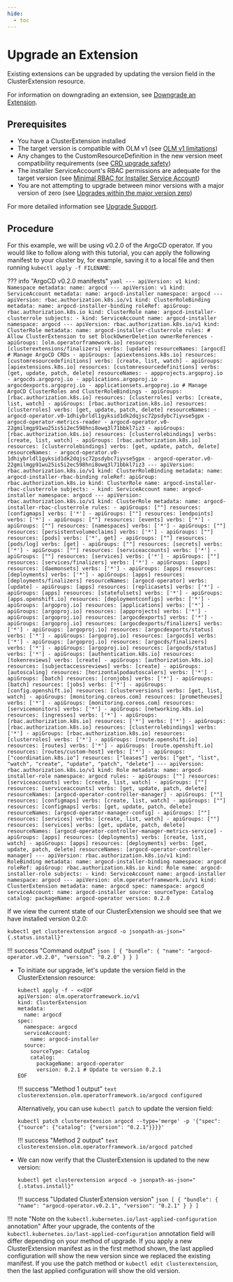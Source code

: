 ```yaml
---
hide:
  - toc
---
```


# Upgrade an Extension

Existing extensions can be upgraded by updating the version field in the ClusterExtension resource.

For information on downgrading an extension, see [Downgrade an Extension](downgrade-extension.md).

## Prerequisites

* You have a ClusterExtension installed
* The target version is compatible with OLM v1 (see [OLM v1 limitations](../project/olmv1_limitations.md))
* Any changes to the CustomResourceDefinition in the new version meet compatibility requirements (see [CRD upgrade safety](../concepts/crd-upgrade-safety.md))
* The installer ServiceAccount's RBAC permissions are adequate for the target version (see [Minimal RBAC for Installer Service Account](../howto/derive-service-account.md))
* You are not attempting to upgrade between minor versions with a major version of zero (see [Upgrades within the major version zero](../concepts/upgrade-support.md#upgrades-within-the-major-version-zero))

For more detailed information see [Upgrade Support](../concepts/upgrade-support.md).

## Procedure

For this example, we will be using v0.2.0 of the ArgoCD operator. If you would like to follow along
with this tutorial, you can apply the following manifest to your cluster by, for example,
saving it to a local file and then running `kubectl apply -f FILENAME`:

??? info "ArgoCD v0.2.0 manifests"
    ```yaml
    ---
    apiVersion: v1
    kind: Namespace
    metadata:
      name: argocd
    ---
    apiVersion: v1
    kind: ServiceAccount
    metadata:
      name: argocd-installer
      namespace: argocd
    ---
    apiVersion: rbac.authorization.k8s.io/v1
    kind: ClusterRoleBinding
    metadata:
      name: argocd-installer-binding
    roleRef:
      apiGroup: rbac.authorization.k8s.io
      kind: ClusterRole
      name: argocd-installer-clusterrole
    subjects:
    - kind: ServiceAccount
      name: argocd-installer
      namespace: argocd
    ---
    apiVersion: rbac.authorization.k8s.io/v1
    kind: ClusterRole
    metadata:
      name: argocd-installer-clusterrole
    rules:
    # Allow ClusterExtension to set blockOwnerDeletion ownerReferences
    - apiGroups: [olm.operatorframework.io]
      resources: [clusterextensions/finalizers]
      verbs: [update]
      resourceNames: [argocd]
    # Manage ArgoCD CRDs
    - apiGroups: [apiextensions.k8s.io]
      resources: [customresourcedefinitions]
      verbs: [create, list, watch]
    - apiGroups: [apiextensions.k8s.io]
      resources: [customresourcedefinitions]
      verbs: [get, update, patch, delete]
      resourceNames:
      - appprojects.argoproj.io
      - argocds.argoproj.io
      - applications.argoproj.io
      - argocdexports.argoproj.io
      - applicationsets.argoproj.io
    # Manage ArgoCD ClusterRoles and ClusterRoleBindings
    - apiGroups: [rbac.authorization.k8s.io]
      resources: [clusterroles]
      verbs: [create, list, watch]
    - apiGroups: [rbac.authorization.k8s.io]
      resources: [clusterroles]
      verbs: [get, update, patch, delete]
      resourceNames:
      - argocd-operator.v0-1dhiybrldl1gyksid1dk2dqjsc72psdybc7iyvse5gpx
      - argocd-operator-metrics-reader
      - argocd-operator.v0-22gmilmgp91wu25is5i2ec598hni8owq3l71bbkl7iz3
    - apiGroups: [rbac.authorization.k8s.io]
      resources: [clusterrolebindings]
      verbs: [create, list, watch]
    - apiGroups: [rbac.authorization.k8s.io]
      resources: [clusterrolebindings]
      verbs: [get, update, patch, delete]
      resourceNames:
      - argocd-operator.v0-1dhiybrldl1gyksid1dk2dqjsc72psdybc7iyvse5gpx
      - argocd-operator.v0-22gmilmgp91wu25is5i2ec598hni8owq3l71bbkl7iz3
    ---
    apiVersion: rbac.authorization.k8s.io/v1
    kind: ClusterRoleBinding
    metadata:
      name: argocd-installer-rbac-binding
    roleRef:
      apiGroup: rbac.authorization.k8s.io
      kind: ClusterRole
      name: argocd-installer-rbac-clusterrole
    subjects:
    - kind: ServiceAccount
      name: argocd-installer
      namespace: argocd
    ---
    apiVersion: rbac.authorization.k8s.io/v1
    kind: ClusterRole
    metadata:
      name: argocd-installer-rbac-clusterrole
    rules:
    - apiGroups: [""]
      resources: [configmaps]
      verbs: ['*']
    - apiGroups: [""]
      resources: [endpoints]
      verbs: ['*']
    - apiGroups: [""]
      resources: [events]
      verbs: ['*']
    - apiGroups: [""]
      resources: [namespaces]
      verbs: ['*']
    - apiGroups: [""]
      resources: [persistentvolumeclaims]
      verbs: ['*']
    - apiGroups: [""]
      resources: [pods]
      verbs: ['*', get]
    - apiGroups: [""]
      resources: [pods/log]
      verbs: [get]
    - apiGroups: [""]
      resources: [secrets]
      verbs: ['*']
    - apiGroups: [""]
      resources: [serviceaccounts]
      verbs: ['*']
    - apiGroups: [""]
      resources: [services]
      verbs: ['*']
    - apiGroups: [""]
      resources: [services/finalizers]
      verbs: ['*']
    - apiGroups: [apps]
      resources: [daemonsets]
      verbs: ['*']
    - apiGroups: [apps]
      resources: [deployments]
      verbs: ['*']
    - apiGroups: [apps]
      resources: [deployments/finalizers]
      resourceNames: [argocd-operator]
      verbs: [update]
    - apiGroups: [apps]
      resources: [replicasets]
      verbs: ['*']
    - apiGroups: [apps]
      resources: [statefulsets]
      verbs: ['*']
    - apiGroups: [apps.openshift.io]
      resources: [deploymentconfigs]
      verbs: ['*']
    - apiGroups: [argoproj.io]
      resources: [applications]
      verbs: ['*']
    - apiGroups: [argoproj.io]
      resources: [appprojects]
      verbs: ['*']
    - apiGroups: [argoproj.io]
      resources: [argocdexports]
      verbs: ['*']
    - apiGroups: [argoproj.io]
      resources: [argocdexports/finalizers]
      verbs: ['*']
    - apiGroups: [argoproj.io]
      resources: [argocdexports/status]
      verbs: ['*']
    - apiGroups: [argoproj.io]
      resources: [argocds]
      verbs: ['*']
    - apiGroups: [argoproj.io]
      resources: [argocds/finalizers]
      verbs: ['*']
    - apiGroups: [argoproj.io]
      resources: [argocds/status]
      verbs: ['*']
    - apiGroups: [authentication.k8s.io]
      resources: [tokenreviews]
      verbs: [create]
    - apiGroups: [authorization.k8s.io]
      resources: [subjectaccessreviews]
      verbs: [create]
    - apiGroups: [autoscaling]
      resources: [horizontalpodautoscalers]
      verbs: ['*']
    - apiGroups: [batch]
      resources: [cronjobs]
      verbs: ['*']
    - apiGroups: [batch]
      resources: [jobs]
      verbs: ['*']
    - apiGroups: [config.openshift.io]
      resources: [clusterversions]
      verbs: [get, list, watch]
    - apiGroups: [monitoring.coreos.com]
      resources: [prometheuses]
      verbs: ['*']
    - apiGroups: [monitoring.coreos.com]
      resources: [servicemonitors]
      verbs: ['*']
    - apiGroups: [networking.k8s.io]
      resources: [ingresses]
      verbs: ['*']
    - apiGroups: [rbac.authorization.k8s.io]
      resources: ['*']
      verbs: ['*']
    - apiGroups: [rbac.authorization.k8s.io]
      resources: [clusterrolebindings]
      verbs: ['*']
    - apiGroups: [rbac.authorization.k8s.io]
      resources: [clusterroles]
      verbs: ['*']
    - apiGroups: [route.openshift.io]
      resources: [routes]
      verbs: ['*']
    - apiGroups: [route.openshift.io]
      resources: [routes/custom-host]
      verbs: ['*']
    - apiGroups: ["coordination.k8s.io"]
      resources: ["leases"]
      verbs: ["get", "list", "watch", "create", "update", "patch", "delete"]
    ---
    apiVersion: rbac.authorization.k8s.io/v1
    kind: Role
    metadata:
      name: argocd-installer-role
      namespace: argocd
    rules:
    - apiGroups: [""]
      resources: [serviceaccounts]
      verbs: [create, list, watch]
    - apiGroups: [""]
      resources: [serviceaccounts]
      verbs: [get, update, patch, delete]
      resourceNames: [argocd-operator-controller-manager]
    - apiGroups: [""]
      resources: [configmaps]
      verbs: [create, list, watch]
    - apiGroups: [""]
      resources: [configmaps]
      verbs: [get, update, patch, delete]
      resourceNames: [argocd-operator-manager-config]
    - apiGroups: [""]
      resources: [services]
      verbs: [create, list, watch]
    - apiGroups: [""]
      resources: [services]
      verbs: [get, update, patch, delete]
      resourceNames: [argocd-operator-controller-manager-metrics-service]
    - apiGroups: [apps]
      resources: [deployments]
      verbs: [create, list, watch]
    - apiGroups: [apps]
      resources: [deployments]
      verbs: [get, update, patch, delete]
      resourceNames: [argocd-operator-controller-manager]
    ---
    apiVersion: rbac.authorization.k8s.io/v1
    kind: RoleBinding
    metadata:
      name: argocd-installer-binding
      namespace: argocd
    roleRef:
      apiGroup: rbac.authorization.k8s.io
      kind: Role
      name: argocd-installer-role
    subjects:
    - kind: ServiceAccount
      name: argocd-installer
      namespace: argocd
    ---
    apiVersion: olm.operatorframework.io/v1
    kind: ClusterExtension
    metadata:
      name: argocd
    spec:
      namespace: argocd
      serviceAccount:
        name: argocd-installer
      source:
        sourceType: Catalog
        catalog:
          packageName: argocd-operator
          version: 0.2.0
    ```

If we view the current state of our ClusterExtension we should see that we have installed version 0.2.0:

```terminal
kubectl get clusterextension argocd -o jsonpath-as-json="{.status.install}"
```

!!! success "Command output"
    ``` json
    [
        {
            "bundle": {
                "name": "argocd-operator.v0.2.0",
                "version": "0.2.0"
            }
        }
    ]
    ```

* To initiate our upgrade, let's update the version field in the ClusterExtension resource:

    ``` terminal title="Method 1: apply a new ClusterExtension manifest"
    kubectl apply -f - <<EOF
    apiVersion: olm.operatorframework.io/v1
    kind: ClusterExtension
    metadata:
      name: argocd
    spec:
      namespace: argocd
      serviceAccount:
        name: argocd-installer
      source:
        sourceType: Catalog
        catalog:
          packageName: argocd-operator
          version: 0.2.1 # Update to version 0.2.1
    EOF
    ```

    !!! success "Method 1 output"
        ``` text
        clusterextension.olm.operatorframework.io/argocd configured
        ```

    Alternatively, you can use `kubectl patch` to update the version field:

    ``` terminal title="Method 2: run patch command"
    kubectl patch clusterextension argocd --type='merge' -p '{"spec": {"source": {"catalog": {"version": "0.2.1"}}}}'
    ```

    !!! success "Method 2 output"
        ``` text
        clusterextension.olm.operatorframework.io/argocd patched
        ```

* We can now verify that the ClusterExtension is updated to the new version:

    ``` terminal title="Get the current ClusterExtension version"
    kubectl get clusterextension argocd -o jsonpath-as-json="{.status.install}"
    ```

    !!! success "Updated ClusterExtension version"
        ``` json
        [
            {
                "bundle": {
                    "name": "argocd-operator.v0.2.1",
                    "version": "0.2.1"
                }
            }
        ]
        ```

!!! note "Note on the `kubectl.kubernetes.io/last-applied-configuration` annotation"
    After your upgrade, the contents of the `kubectl.kubernetes.io/last-applied-configuration` annotation field will
    differ depending on your method of upgrade. If you apply a new ClusterExtension manifest as in the first method shown,
    the last applied configuration will show the new version since we replaced the existing manifest. If you use the patch
    method or `kubectl edit clusterextension`, then the last applied configuration will show the old version.
